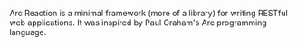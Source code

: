 Arc Reaction is a minimal framework (more of a library) for writing RESTful web applications. It was inspired by Paul Graham's Arc programming language.
